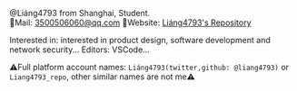 @Liáng4793 from Shanghai, Student.  
📩Mail: <3500506060@qq.com> 🔗Website: [Liáng4793's Repository](https://liang4793.github.io/)

Interested in: interested in product design, software development and network security...
Editors: VSCode...  

⚠️Full platform account names: `Liáng4793(twitter,github: @liang4793)` or `Liang4793_repo`, other similar names are not me⚠️

<!---
Yang2008-py/Yang2008-py is a ✨ special ✨ repository because its `README.md` (this file) appears on your GitHub profile.
You can click the Preview link to take a look at your changes.
--->
